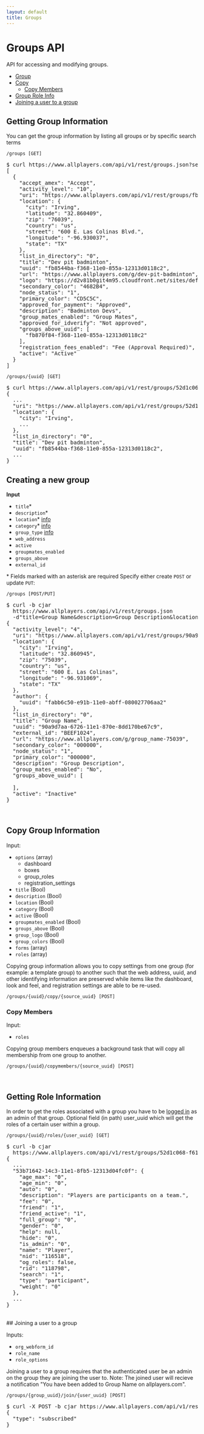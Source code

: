 ```yaml
---
layout: default
title: Groups
---
```


# Groups API

API for accessing and modifying groups.

*  [Group](#group)
*  [Copy](#copy)
   *  [Copy Members](#copymembers)
*  [Group Role Info](#roles)
*  [Joining a user to a group](#join)

## Getting Group Information

You can get the group information by listing all groups or by specific search terms

    /groups [GET]

<pre class="terminal">
$ curl https://www.allplayers.com/api/v1/rest/groups.json?search="Badminton+Devs"
[
  {
    "accept_amex": "Accept",
    "activity_level": "10",
    "uri": "https://www.allplayers.com/api/v1/rest/groups/fb8544ba-f368-11e0-855a-12313d0118c2",
    "location": {
      "city": "Irving",
      "latitude": "32.860409",
      "zip": "76039",
      "country": "us",
      "street": "600 E. Las Colinas Blvd.",
      "longitude": "-96.930037",
      "state": "TX"
    },
    "list_in_directory": "0",
    "title": "Dev pit badminton",
    "uuid": "fb8544ba-f368-11e0-855a-12313d0118c2",
    "url": "https://www.allplayers.com/g/dev-pit-badminton",
    "logo": "https://d2v81b0git4m95.cloudfront.net/sites/default/files/imagecache/profile_small/group_content_logo/logo1.png",
    "secondary_color": "4682B4",
    "node_status": "1",
    "primary_color": "CD5C5C",
    "approved_for_payment": "Approved",
    "description": "Badminton Devs",
    "group_mates_enabled": "Group Mates",
    "approved_for_idverify": "Not approved",
    "groups_above_uuid": [
      "fb870f84-f368-11e0-855a-12313d0118c2"
    ],
    "registration_fees_enabled": "Fee (Approval Required)",
    "active": "Active"
  }
]
</pre>

<a id="/groups/{uuid}"></a>

    /groups/{uuid} [GET]

<pre class="terminal">
$ curl https://www.allplayers.com/api/v1/rest/groups/52d1c068-f611-11e0-a44b-12313d04fc0f.json
{
  ...
  "uri": "https://www.allplayers.com/api/v1/rest/groups/52d1c068-f611-11e0-a44b-12313d04fc0f",
  "location": {
    "city": "Irving",
    ...
  },
  "list_in_directory": "0",
  "title": "Dev pit badminton",
  "uuid": "fb8544ba-f368-11e0-855a-12313d0118c2",
  ...
}
</pre>


## Creating a new group

<a id="/groups"></a>
**Input**

*  `title`\*
*  `description`\*
*  `location`\* [info](fields.html#/location)
*  `category`\* [info](fields.html#category-group)
*  `group_type` [info](fields.html#/group-type)
*  `web_address`
*  `active`
*  `groupmates_enabled`
*  `groups_above`
*  `external_id`

\* Fields marked with an asterisk are required
Specify either create `POST` or update `PUT`:

    /groups [POST/PUT]

<pre class="terminal">
$ curl -b cjar
  https://www.allplayers.com/api/v1/rest/groups.json
  -d"title=Group Name&description=Group Description&location[street]=600 E. Las Colinas&location[city]=Irving&location[state]=TX&location[zip]=75039&category[0]=Sports&external_id=BEEF1024"
{
  "activity_level": "4",
  "uri": "https://www.allplayers.com/api/v1/rest/groups/90a9d7aa-6726-11e1-870e-8dd170be67c9",
  "location": {
    "city": "Irving",
    "latitude": "32.860945",
    "zip": "75039",
    "country": "us",
    "street": "600 E. Las Colinas",
    "longitude": "-96.931069",
    "state": "TX"
  },
  "author": {
    "uuid": "fabb6c50-e91b-11e0-abff-080027706aa2"
  },
  "list_in_directory": "0",
  "title": "Group Name",
  "uuid": "90a9d7aa-6726-11e1-870e-8dd170be67c9",
  "external_id": "BEEF1024",
  "url": "https://www.allplayers.com/g/group_name-75039",
  "secondary_color": "000000",
  "node_status": "1",
  "primary_color": "000000",
  "description": "Group Description",
  "group_mates_enabled": "No",
  "groups_above_uuid": [

  ],
  "active": "Inactive"
}
</pre>

<a id="copy"></a>
<br />
## Copy Group Information

Input:

*  `options` (array)
   *  dashboard
   *  boxes
   *  group_roles
   *  registration_settings
*  `title` (Bool)
*  `description` (Bool)
*  `location` (Bool)
*  `category` (Bool)
*  `active` (Bool)
*  `groupmates_enabled` (Bool)
*  `groups_above` (Bool)
*  `group_logo` (Bool)
*  `group_colors` (Bool)
*  `forms` (array)
*  `roles` (array)

Copying group information allows you to copy settings from one group (for example: a template group) to another such that the web address, uuid, and other identifying information are preserved while items like the dashboard, look and feel, and registration settings are able to be re-used.

    /groups/{uuid}/copy/{source_uuid} [POST]

<a id="copymembers"></a>
### Copy Members

Input:

*  `roles`

Copying group members enqueues a background task that will copy all membership from one group to another.

    /groups/{uuid}/copymembers/{source_uuid} [POST]

<a id="roles"></a>
<br />
<a name="roles"></a>
## Getting Role Information

<a id="/groups/{uuid}/roles/{user_uuid}"></a>
In order to get the roles associated with a group you have to be <a href="/general.html">logged in</a> as an admin of that group.
Optional field (in path) user_uuid which will get the roles of a certain user within a group.

    /groups/{uuid}/roles/{user_uuid} [GET]

<pre class="terminal">
$ curl -b cjar
  https://www.allplayers.com/api/v1/rest/groups/52d1c068-f611-11e0-a44b-12313d04fc0f/roles.json
{
  ...
  "53b71642-14c3-11e1-8fb5-12313d04fc0f": {
    "age_max": "0",
    "age_min": "0",
    "auto": "0",
    "description": "Players are participants on a team.",
    "fee": "0",
    "friend": "1",
    "friend_active": "1",
    "full_group": "0",
    "gender": "0",
    "help": null,
    "hide": "0",
    "is_admin": "0",
    "name": "Player",
    "nid": "116518",
    "og_roles": false,
    "rid": "118798",
    "search": "1",
    "type": "participant",
    "weight": "0"
  },
  ...
}
</pre>

<br />
<a name="join"></a>
## Joining a user to a group

Inputs:

*  `org_webform_id`
*  `role_name`
*  `role_options`

Joining a user to a group requires that the authenticated user be an admin on the group they are joining the user to.
Note: The joined user will recieve a notification "You have been added to Group Name on allplayers.com".

    /groups/{group_uuid}/join/{user_uuid} [POST]

<pre class="terminal">
$ curl -X POST -b cjar https://www.allplayers.com/api/v1/rest/groups/52d1c068-f611-11e0-a44b-12313d04fc0f/join/38da85f0-f5d0-11e0-b506-3213cbbf5b8c.json
{
  "type": "subscribed"
}
</pre>
